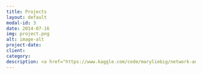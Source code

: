 ```yaml
---
title: Projects
layout: default
modal-id: 3
date: 2014-07-16
img: project.png
alt: image-alt
project-date: 
client:
category:
description: <a href="https://www.kaggle.com/code/maryliebig/network-analysis-of-coverage-teams/notebook"><b>Network Analysis of Coverage Teams</b></a> <br> <i>NFL Big Data Bowl</i> <br> <small>January 2022</small> <br> <br> <a href="https://arxiv.org/abs/2210.00508"><b>Lexicographically Least Square-Free Words</b></a> <br> <i>Polymath Jr. REU</i> <br> <small>August 2021</small>
---
```

